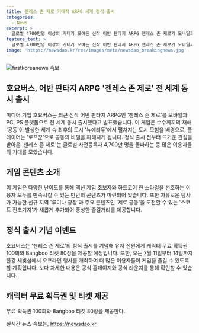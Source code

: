 ```yaml
---
title: 젠레스 존 제로 기대작 ARPG 세계 정식 출시
categories:
  - News
excerpt: >
  글로벌 4700만명 이상의 기대가 모여든 신작 어반 판타지 ARPG 젠레스 존 제로가 모바일과 PC, PS 플랫폼으로 전 세계 동시 출시되었다. 이 게임은 수수께끼의 재해가 일어난 도시에서 펼쳐지는 모험을 다루며, 전 세계에서 뜨거운 인기를 얻고 있다. 다양한 난이도의 콘텐츠와 신규 지역 및 이벤트가 추가되어 풍성한 즐길거리가 기다리고 있으며, 정식 출시를 기념해 특별 이벤트가 예정되어 있다. 자세한 내용은 공식 홈페이지와 라운지에서 확인할 수 있다.
feature_text: >
  글로벌 4700만명 이상의 기대가 모여든 신작 어반 판타지 ARPG 젠레스 존 제로가 모바일과 PC, PS 플랫폼으로 전 세계 동시 출시되었다. 이 게임은 수수께끼의 재해가 일어난 도시에서 펼쳐지는 모험을 다루며, 전 세계에서 뜨거운 인기를 얻고 있다. 다양한 난이도의 콘텐츠와 신규 지역 및 이벤트가 추가되어 풍성한 즐길거리가 기다리고 있으며, 정식 출시를 기념해 특별 이벤트가 예정되어 있다. 자세한 내용은 공식 홈페이지와 라운지에서 확인할 수 있다.
image: 'https://newsdao.kr/res/images/meta/newsdao_breakingnews.jpg'
---
```


<p><img src="https://newsdao.kr/res/images/meta/newsdao_breakingnews.jpg" alt="firstkoreanews 속보" /></p>

<h2 data-ke-size="size26">호요버스, 어반 판타지 ARPG '젠레스 존 제로' 전 세계 동시 출시</h2>

<p data-ke-size="size16">미디어 기업 호요버스는 최근 신작 어반 판타지 ARPG인 '젠레스 존 제로'를 모바일과 PC, PS 플랫폼으로 전 세계 동시 출시했다고 발표했습니다. 이 게임은 수수께끼의 재해 '공동'이 발생한 세계 속 최후의 도시 '뉴에리두'에서 펼쳐지는 도시 모험을 배경으로, 플레이어는 '로프꾼'으로 공동의 비밀을 파헤치게 됩니다. 정식 출시 전부터 뜨거운 관심을 받아온 '젠레스 존 제로'는 글로벌 사전등록자 4,700만 명을 돌파하는 등 많은 이용자들의 기대를 모았습니다.</p>

<h2 data-ke-size="size26">게임 콘텐츠 소개</h2>

<p data-ke-size="size16">이 게임은 다양한 난이도를 통해 액션 게임 초보자와 하드코어 한 스타일을 선호하는 이용자 모두를 만족시킬 수 있는 만반의 콘텐츠가 마련되어 있습니다. 또한 자유로운 탐사가 가능한 신규 지역 '루미나 광장'과 주요 콘텐츠인 '제로 공동'을 도전할 수 있는 '스코트 전초기지'가 새롭게 추가되어 풍성한 즐길거리를 제공합니다.</p>

<h2 data-ke-size="size26">정식 출시 기념 이벤트</h2>

<p data-ke-size="size16">호요버스는 '젠레스 존 제로'의 정식 출시를 기념해 유저 전원에게 캐릭터 무료 획득권 100회와 Bangboo 티켓 80장을 제공할 예정입니다. 또한, 오는 7월 11일부터 14일까지 한강 세빛섬에서 오프라인 행사를 개최하여 더 많은 이용자들이 게임을 즐길 수 있도록 할 계획입니다. 보다 자세한 내용은 공식 홈페이지와 공식 라운지를 통해 확인할 수 있습니다.</p>

<h2 data-ke-size="size26">캐릭터 무료 획득권 및 티켓 제공</h2>

<p data-ke-size="size16">무료 획득권 100회와 Bangboo 티켓 80장을 제공한다.</p>
실시간 뉴스 속보는, <a href="https://newsdao.kr" rel="dofollow">https://newsdao.kr</a>


